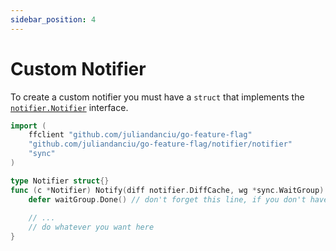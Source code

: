 ```yaml
---
sidebar_position: 4
---
```


# Custom Notifier

To create a custom notifier you must have a `struct` that implements the
[`notifier.Notifier`](https://pkg.go.dev/github.com/juliandanciu/go-feature-flag/notifier/notifier) interface.

```go linenums="1"
import (
	ffclient "github.com/juliandanciu/go-feature-flag"
	"github.com/juliandanciu/go-feature-flag/notifier/notifier"
	"sync"
)

type Notifier struct{}
func (c *Notifier) Notify(diff notifier.DiffCache, wg *sync.WaitGroup) error {
	defer waitGroup.Done() // don't forget this line, if you don't have it you can break your notifications
	
	// ...
	// do whatever you want here
}
```
